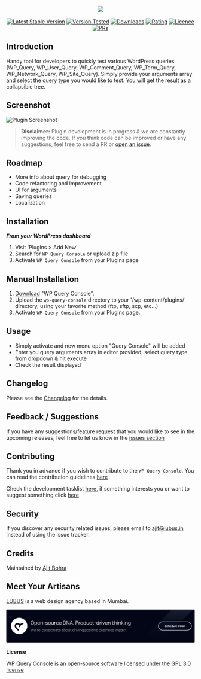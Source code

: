 <p align="center"><img src="https://cloud.githubusercontent.com/assets/1039236/24117468/5e8e9174-0dd0-11e7-9f15-33a517549b02.png"></p>

<p align="center">
<a href="https://wordpress.org/plugins/wp-query-console/"><img src="https://img.shields.io/wordpress/plugin/v/wp-query-console.svg" alt="Latest Stable Version"></a> <a href="https://wordpress.org/plugins/wp-query-console/"><img src="https://img.shields.io/wordpress/v/wp-query-console.svg" alt="Version Tested"></a> <a href="https://wordpress.org/plugins/wp-query-console/"><img src="https://img.shields.io/wordpress/plugin/dt/wp-query-console.svg" alt="Downloads"></a> <a href="https://wordpress.org/plugins/wp-query-console/"><img src="https://img.shields.io/wordpress/plugin/r/wp-query-console.svg" alt="Rating"></a> <a href="https://wordpress.org/plugins/wp-query-console/"><img src="https://img.shields.io/aur/license/yaourt.svg" alt="Licence"></a>
<a href="https://github.com/lubusin/WP-Query-Console/blob/master/CONTRIBUTING.md"><img src="https://img.shields.io/badge/PRs-welcome-brightgreen.svg?style=flat-square" alt="PRs"></a>
</p>

## Introduction

Handy tool for developers to quickly test various WordPress queries (WP_Query, WP_User_Query, WP_Comment_Query, WP_Term_Query, WP_Network_Query, WP_Site_Query). Simply provide your arguments array and select the query type you would like to test. You will get the result as a collapsible tree.

## Screenshot
![Plugin Screenshot](https://raw.githubusercontent.com/lubusIN/wp-query-console/master/assets/screenshot-1.gif)


>**Disclaimer:** Plugin development is in progress & we are constantly improving the code. If you think code can be improved or have any suggestions, feel free to send a PR or [open an issue](https://github.com/lubusIN/wp-query-console/issues).

## Roadmap

 - More info about query for debugging
 - Code refactoring and improvement
 - UI for arguments
 - Saving queries
 - Localization

## Installation

***From your WordPress dashboard***
 1. Visit 'Plugins > Add New'
 2. Search for `WP Query Console`  or upload zip file
 3. Activate `WP Query Console` from your Plugins page

## Manual Installation
 1. [Download](https://wordpress.org/plugins/wp-query-console/) "WP Query Console".
 2. Upload the `wp-query-console` directory to your '/wp-content/plugins/' directory, using your favorite method (ftp, sftp, scp, etc...)
 3. Activate `WP Query Console` from your Plugins page.

## Usage

- Simply activate and new menu option "Query Console" will be added
- Enter you query arguments array in editor provided, select query type from dropdown & hit execute
- Check the result displayed

## Changelog

Please see the [Changelog](https://github.com/lubusIN/wp-query-console/blob/master/CHANGELOG.md) for the details.

## Feedback / Suggestions

If you have any suggestions/feature request that you would like to see in the upcoming releases, feel free to let us know in the [issues section](https://github.com/lubusIN/wp-query-console/issues)

## Contributing

Thank you in advance if you wish to contribute to the `WP Query Console`. You can read the contribution guidelines [here](CONTRIBUTING.md)

Check the development tasklist [here](https://github.com/lubusIN/WP-Query-Console/projects/1), if something interests you or want to suggest something click [here](https://github.com/lubusIN/wp-query-console/issues)

## Security

If you discover any security related issues, please email to [ajit@lubus.in](mailto:ajit@lubus.com) instead of using the issue tracker.

## Credits

Maintained by [Ajit Bohra](http://https://twitter.com/ajitbohra)

## Meet Your Artisans

[LUBUS](http://lubus.in) is a web design agency based in Mumbai.

<a href="https://cal.com/lubus">
<img src="https://raw.githubusercontent.com/lubusIN/.github/refs/heads/main/profile/banner.png" />
</a>

**License**

WP Query Console is an open-source software licensed under the [GPL 3.0 license](LICENSE)
